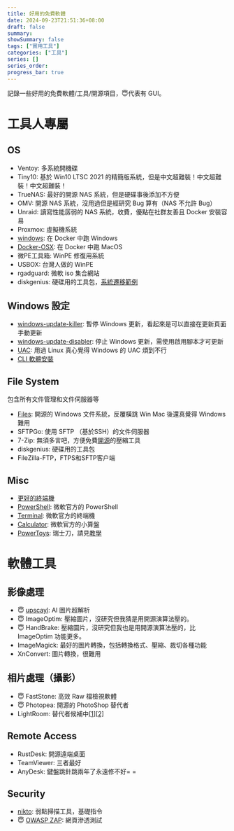 ```yaml
---
title: 好用的免費軟體
date: 2024-09-23T21:51:36+08:00
draft: false
summary: 
showSummary: false
tags: ["實用工具"]
categories: ["工具"]
series: []
series_order: 
progress_bar: true
---
```


記錄一些好用的免費軟體/工具/開源項目，😇代表有 GUI。

# 工具人專屬

## OS

- Ventoy: 多系統開機碟
- Tiny10: 基於 Win10 LTSC 2021 的精簡版系統，但是中文超難裝！中文超難裝！中文超難裝！
- TrueNAS: 最好的開源 NAS 系統，但是硬碟事後添加不方便
- OMV: 開源 NAS 系統，沒用過但是經研究 Bug 算有（NAS 不允許 Bug）
- Unraid: 讀寫性能孱弱的 NAS 系統，收費，優點在社群友善且 Docker 安裝容易
- Proxmox: 虛擬機系統
- [windows](https://github.com/dockur/windows): 在 Docker 中跑 Windows
- [Docker-OSX](https://github.com/sickcodes/Docker-OSX): 在 Docker 中跑 MacOS
- 微PE工具箱: WinPE 修復用系統
- USBOX: 台灣人做的 WinPE
- rgadguard: 微軟 iso 集合網站
- diskgenius: 硬碟用的工具包，[系統遷移範例](https://www.youtube.com/watch?v=hy4IVjbDQuc)

## Windows 設定

- [windows-update-killer](https://github.com/Aetherinox/windows-update-killer): 暫停 Windows 更新，看起來是可以直接在更新頁面手動更新
- [windows-update-disabler](https://github.com/tsgrgo/windows-update-disabler): 停止 Windows 更新，需使用啟用腳本才可更新
- [UAC](https://helpcenter.trendmicro.com/zh-tw/article/tmka-08006/): 用過 Linux 真心覺得 Windows 的 UAC 煩到不行
- [CLI 軟體安裝](https://blog.darkthread.net/blog/chocolatey-scoop-winget/)

## File System

包含所有文件管理和文件伺服器等

- [Files](https://github.com/topics/windows): 開源的 Windows 文件系統，反覆橫跳 Win Mac 後還真覺得 Windows 難用
- SFTPGo: 使用 SFTP （基於SSH）的文件伺服器
- 7-Zip: 無須多言吧，方便免費[開源](https://github.com/mcmilk/7-Zip-zstd)的壓縮工具
- diskgenius: 硬碟用的工具包
- FileZilla-FTP，FTPS和SFTP客户端

## Misc

- [更好的終端機](https://github.com/thechampagne/awesome-windows/blob/main/README-cn.md#%E7%BB%88%E7%AB%AF)
- [PowerShell](https://github.com/PowerShell/PowerShell): 微軟官方的 PowerShell
- [Terminal](https://github.com/microsoft/terminal): 微軟官方的終端機
- [Calculator](https://github.com/microsoft/calculator): 微軟官方的小算盤
- [PowerToys](https://github.com/microsoft/PowerToys): 瑞士刀，請見[教學](https://www.youtube.com/watch?v=EAoIGJjWdbA)

# 軟體工具

## 影像處理

- 😇 [upscayl](https://github.com/upscayl/upscayl): AI 圖片超解析
- 😇 ImageOptim: 壓縮圖片，沒研究但我猜是用開源演算法壓的。
- 😇 HandBrake: 壓縮圖片，沒研究但我也是用開源演算法壓的，比 ImageOptim 功能更多。
- ImageMagick: 最好的圖片轉換，包括轉換格式、壓縮、裁切各種功能
- XnConvert: 圖片轉換，很難用

## 相片處理（攝影）

- 😇 FastStone: 高效 Raw 檔檢視軟體
- 😇 Photopea: 開源的 PhotoShop 替代者
- LightRoom: 替代者候補中[[1]](https://www.techradar.com/best/best-lightroom-alternatives)[[2]](https://opensource.com/alternatives/adobe-lightroom)

## Remote Access

- RustDesk: 開源遠端桌面
- TeamViewer: 三者最好
- AnyDesk: 鍵盤跳針跳兩年了永遠修不好= =

## Security

- [nikto](https://github.com/sullo/nikto): 弱點掃描工具，基礎指令
- 😇 [OWASP ZAP](https://www.zaproxy.org/): 網頁滲透測試
